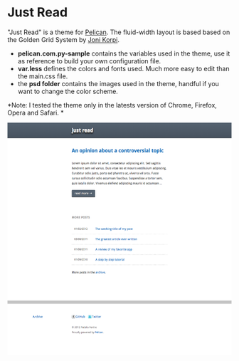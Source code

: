 # Just Read

"Just Read" is a theme for [Pelican](http://alexis.notmyidea.org/pelican/). The fluid-width layout is based based on the Golden Grid System by [Joni Korpi](http://jonikorpi.com/).

- **pelican.com.py-sample** contains the variables used in the theme, use it as reference to build your own configuration file. 
- **var.less** defines the colors and fonts used. Much more easy to edit than the main.css file.
- the **psd folder** contains the images used in the theme, handful if you want to change the color scheme.

*Note: I tested the theme only in the latests version of Chrome, Firefox, Opera and Safari. *

![screenshot](screenshot.png)
